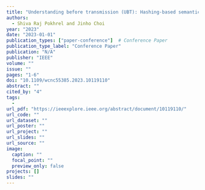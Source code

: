 ```yaml
---
title: "Understanding before transmission (UBT): Hashing-based semantic communication model"
authors:
  - Shiva Raj Pokhrel and Jinho Choi
year: "2023"
date: "2023-01-01"
publication_types: ["paper-conference"]  # Conference Paper
publication_type_label: "Conference Paper"
publication: "N/A"
publisher: "IEEE"
volume: ""
issue: ""
pages: "1-6"
doi: "10.1109/wcnc55385.2023.10119110"
abstract: ""
cited_by: "4"
tags:
  - 
url_pdf: "https://ieeexplore.ieee.org/abstract/document/10119110/"
url_code: ""
url_dataset: ""
url_poster: ""
url_project: ""
url_slides: ""
url_source: ""
image:
  caption: ""
  focal_point: ""
  preview_only: false
projects: []
slides: ""
---
```

